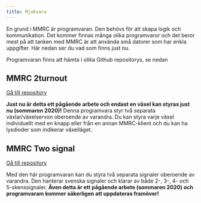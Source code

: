 ```yaml
---
title: Mjukvara
---
```


En grund i MMRC är programvaran. Den behövs för att skapa logik och kommunikation. Det kommer finnas många olika programvaror och det beror mest på att tanken med MMRC är att använda små datorer som har enkla uppgifter. Här nedan ser du vad som finns just nu.

Programvaran finns att hämta i olika Github repositorys, se nedan

## MMRC 2turnout
[Gå till repository](https://github.com/mekanoid/MMRC-2turnout)

**Just nu är detta ett pågående arbete och endast en växel kan styras just nu (sommaren 2020)!**
Denna programvara styr två separata växlar/växelservon oberoende av varandra. Du kan styra varje växel individuellt med en knapp eller från en annan MMRC-klient och du kan ha lysdioder som indikerar växelläget.


## MMRC Two signal
[Gå till repository](https://github.com/mekanoid/MMRC-twosignal)

Med den här programvaran kan du styra två separata signaler oberoende av varandra. Den hanterar svenska signaler och klarar av både 2-, 3-, 4- och 5-skenssignaler.
**Även detta är ett pågående arbete (sommaren 2020) och programvaram kommer säkerligen att uppdateras framöver!**
